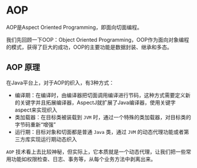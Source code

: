 # AOP

AOP是Aspect Oriented Programming，即面向切面编程。

我们先回顾一下OOP：Object Oriented Programming，OOP作为面向对象编程的模式，获得了巨大的成功，OOP的主要功能是数据封装、继承和多态。


## AOP 原理

在Java平台上，对于AOP的织入，有3种方式：
- 编译期：在编译时，由编译器把切面调用编译进行节码，这种方式需要定义新的关键字并且拓展编译器，AspectJ就扩展了Java编译器，使用关键字aspect来实现织入
- 类加载器：在目标类被装载到 ```JVM``` 时，通过一个特殊的类加载器，对目标类的字节码重新“增强”
- 运行期：目标对象和切面都是普通 ```Java``` 类，通过 ```JVM``` 的动态代理功能或者第三方库实现运行期动态织入


```AOP``` 技术看上去比较神秘，但实际上，它本质就是一个动态代理，让我们把一些常用功能如权限检查、日志、事务等，从每个业务方法中剥离出来。
